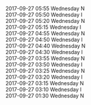 2017-09-27 05:55 Wednesday  N  
2017-09-27 05:50 Wednesday  I  
2017-09-27 05:20 Wednesday  N  
2017-09-27 05:15 Wednesday  I  
2017-09-27 04:55 Wednesday  N  
2017-09-27 04:50 Wednesday  I  
2017-09-27 04:40 Wednesday  N  
2017-09-27 04:30 Wednesday  I  
2017-09-27 03:55 Wednesday  N  
2017-09-27 03:50 Wednesday  I  
2017-09-27 03:25 Wednesday  N  
2017-09-27 03:20 Wednesday  I  
2017-09-27 03:15 Wednesday  N  
2017-09-27 03:10 Wednesday  I  
2017-09-27 01:30 Wednesday  N  
